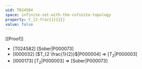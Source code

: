 ```yaml
---
uid: T024584
space: infinite-set-with-the-cofinite-topology
property: t_{2-frac{1}{2}}
value: false
---
```

[[Proof]]

* [T024582] [Sober|P000073]
* [I000032] [$T_{2 \frac{1}{2}}$|P000004] => [$T_2$|P000003]
* [I000173] [$T_2$|P000003] => [Sober|P000073]

